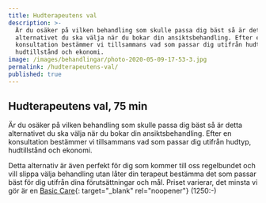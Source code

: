 ```yaml
---
title: Hudterapeutens val
description: >-
  Är du osäker på vilken behandling som skulle passa dig bäst så är detta
  alternativet du ska välja när du bokar din ansiktsbehandling. Efter en
  konsultation bestämmer vi tillsammans vad som passar dig utifrån hudtyp,
  hudtillstånd och ekonomi.
image: /images/behandlingar/photo-2020-05-09-17-53-3.jpg
permalink: /hudterapeutens-val/
published: true
---
```

## Hudterapeutens val, 75 min

Är du osäker p&aring; vilken behandling som skulle passa dig bäst s&aring; är detta alternativet du ska välja när du bokar din ansiktsbehandling. Efter en konsultation bestämmer vi tillsammans vad som passar dig utifr&aring;n hudtyp, hudtillst&aring;nd och ekonomi.

Detta alternativ är även perfekt för dig som kommer till oss regelbundet och vill slippa välja behandling utan l&aring;ter din terapeut bestämma det som passar bäst för dig utifr&aring;n dina förutsättningar och m&aring;l. Priset varierar, det minsta vi gör är en [Basic Care](/ansiktsbehandlingar-cliniccare/){: target="_blank" rel="noopener"}&nbsp;(1250:-)

&nbsp;